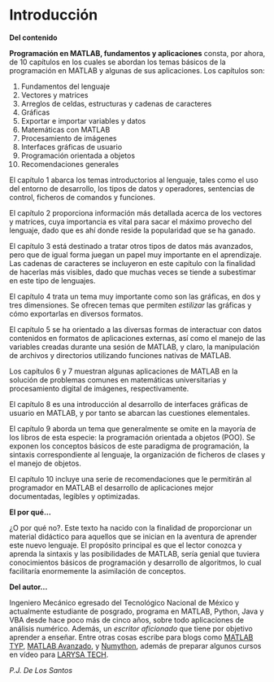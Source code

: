 # Introducción

**Del contenido**

**Programación en MATLAB, fundamentos y aplicaciones** consta, por ahora, de 10
capítulos en los cuales se abordan los temas básicos de la programación
en MATLAB y algunas de sus aplicaciones. Los capítulos son:

1.  Fundamentos del lenguaje
2.  Vectores y matrices
3.  Arreglos de celdas, estructuras y cadenas de caracteres
4.  Gráficas
5.  Exportar e importar variables y datos
6.  Matemáticas con MATLAB
7.  Procesamiento de imágenes
8.  Interfaces gráficas de usuario
9.  Programación orientada a objetos
10. Recomendaciones generales

El capítulo 1 abarca los temas introductorios al lenguaje, tales como el
uso del entorno de desarrollo, los tipos de datos y operadores,
sentencias de control, ficheros de comandos y funciones.

El capítulo 2 proporciona información más detallada acerca de los
vectores y matrices, cuya importancia es vital para sacar el máximo
provecho del lenguaje, dado que es ahí donde reside la popularidad que
se ha ganado.

El capítulo 3 está destinado a tratar otros tipos de datos más
avanzados, pero que de igual forma juegan un papel muy importante en el
aprendizaje. Las cadenas de caracteres se incluyeron en este capítulo
con la finalidad de hacerlas más visibles, dado que muchas veces se
tiende a subestimar en este tipo de lenguajes.

El capítulo 4 trata un tema muy importante como son las gráficas, en dos
y tres dimensiones. Se ofrecen temas que permiten *estilizar* las
gráficas y cómo exportarlas en diversos formatos.

El capítulo 5 se ha orientado a las diversas formas de interactuar con
datos contenidos en formatos de aplicaciones externas, así como el
manejo de las variables creadas durante una sesión de MATLAB, y claro,
la manipulación de archivos y directorios utilizando funciones nativas
de MATLAB.

Los capítulos 6 y 7 muestran algunas aplicaciones de MATLAB en la
solución de problemas comunes en matemáticas universitarias y
procesamiento digital de imágenes, respectivamente.

El capítulo 8 es una introducción al desarrollo de interfaces gráficas
de usuario en MATLAB, y por tanto se abarcan las cuestiones elementales.

El capítulo 9 aborda un tema que generalmente se omite en la mayoría de
los libros de esta especie: la programación orientada a objetos (POO).
Se exponen los conceptos básicos de este paradigma de programación, la
sintaxis correspondiente al lenguaje, la organización de ficheros de
clases y el manejo de objetos.

El capítulo 10 incluye una serie de recomendaciones que le permitirán al
programador en MATLAB el desarrollo de aplicaciones mejor documentadas,
legibles y optimizadas.

**El por qué...**

¿O por qué no?. Este texto ha nacido con la finalidad de proporcionar un material 
didáctico para aquellos que se inician en la aventura de aprender este nuevo lenguaje.
El propósito principal es que el lector conozca y aprenda la sintaxis y las posibilidades 
de MATLAB, sería genial que tuviera conocimientos básicos de programación y desarrollo de 
algoritmos, lo cual facilitaría enormemente la asimilación de conceptos.


**Del autor...**

Ingeniero Mecánico egresado del Tecnológico Nacional de México y actualmente estudiante de 
posgrado, programa en MATLAB, Python, Java y VBA desde hace poco más de cinco años, sobre 
todo aplicaciones de análisis numérico. Además, un *escritor aficionado* que tiene por 
objetivo aprender a enseñar. Entre otras cosas escribe para blogs como 
[MATLAB TYP](http://matlab-typ.blogspot.mx), [MATLAB Avanzado](http://matlab-avanzado.blogspot.mx), 
y [Numython](http://numython.blogspot.mx), además de preparar algunos cursos en vídeo para 
[LARYSA TECH](http://youtube.com/user/lab2dls).



*P.J. De Los Santos*

<!-- *Celaya, Guanajuato, México.* -->



<!--  
Imagen de portada obtenida de:

https://pixabay.com/es/nano-tecnolog%C3%ADa-construcci%C3%B3n-1480553/

Autor: PeteLinforth
-->